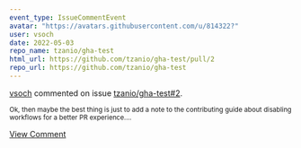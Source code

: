 ```yaml
---
event_type: IssueCommentEvent
avatar: "https://avatars.githubusercontent.com/u/814322?"
user: vsoch
date: 2022-05-03
repo_name: tzanio/gha-test
html_url: https://github.com/tzanio/gha-test/pull/2
repo_url: https://github.com/tzanio/gha-test
---
```


<a href='https://github.com/vsoch' target='_blank'>vsoch</a> commented on issue <a href='https://github.com/tzanio/gha-test/pull/2' target='_blank'>tzanio/gha-test#2</a>.

<small>Ok, then maybe the best thing is just to add a note to the contributing guide about disabling workflows for a better PR experience....</small>

<a href='https://github.com/tzanio/gha-test/pull/2' target='_blank'>View Comment</a>